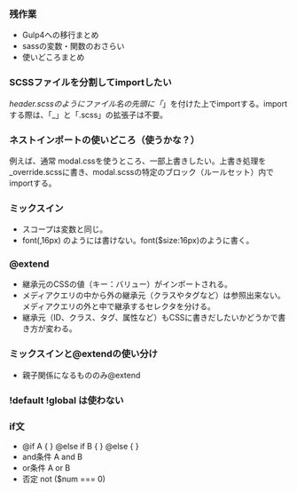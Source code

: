 ### 残作業
- Gulp4への移行まとめ
- sassの変数・関数のおさらい
- 使いどころまとめ

### SCSSファイルを分割してimportしたい
_header.scssのようにファイル名の先頭に「_」を付けた上でimportする。importする際は、「_」と「.scss」の拡張子は不要。

### ネストインポートの使いどころ（使うかな？）
例えば、通常 modal.cssを使うところ、一部上書きしたい。上書き処理を _override.scssに書き、modal.scssの特定のブロック（ルールセット）内でimportする。

### ミックスイン
- スコープは変数と同じ。
- font(,16px) のようには書けない。font($size:16px)のように書く。

### @extend
- 継承元のCSSの値（キー：バリュー）がインポートされる。
- メディアクエリの中から外の継承元（クラスやタグなど）は参照出来ない。メディアクエリの外と中で継承するセレクタを分ける。
- 継承元（ID、クラス、タグ、属性など）もCSSに書きだしたいかどうかで書き方が変わる。

### ミックスインと@extendの使い分け
- 親子関係になるもののみ@extend

### !default !global は使わない

### if文
- @if A { } @else if B { } @else { }
- and条件 A and B
- or条件 A or B
- 否定 not ($num === 0)